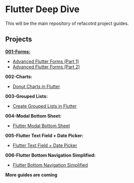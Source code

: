 # Flutter Deep Dive

This will be the main repository of refacotrd project guides.

## Projects

[**001-Forms:**](https://github.com/refactord/flutter-deep-dive/tree/master/001-advanced_flutter_forms)

- [Advanced Flutter Forms (Part 1)](https://medium.com/flutter-community/advanced-flutter-forms-part-1-e575422176ed)
- [Advanced Flutter Forms (Part 2)](https://medium.com/flutter-community/advanced-flutter-forms-part-2-5ba9a759c8a1)

**002-Charts:**

- [Donut Charts in Flutter](https://refactord.com/guides/donut-charts-in-flutter)

**003-Grouped Lists:**

- [Create Grouped Lists in Flutter](https://refactord.com/guides/create-grouped-lists-in-flutter)

**004-Modal Bottom Sheet:**

- [Flutter Modal Bottom Sheet](https://refactord.com/guides/flutter-modal-bottom-sheet)

**005-Flutter Text Field + Date Picker:**

- [Flutter Text Field + Date Picker](https://refactord.com/guides/flutter-text-field-date-picker)

**006-Flutter Bottom Navigation Simplified:**

- [Flutter Bottom Navigation Simplified](https://refactord.com/guides/flutter-bottom-navigation-simplified)

**More guides are coming**
